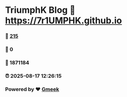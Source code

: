 # TriumphK Blog :link: https://7r1UMPHK.github.io 
### :page_facing_up: [215](https://7r1UMPHK.github.io/tag.html) 
### :speech_balloon: 0 
### :hibiscus: 1871184 
### :alarm_clock: 2025-08-17 12:26:15 
### Powered by :heart: [Gmeek](https://github.com/Meekdai/Gmeek)
